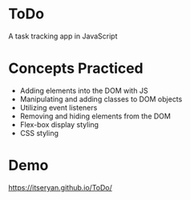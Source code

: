 # ToDo
A task tracking app in JavaScript

# Concepts Practiced
- Adding elements into the DOM with JS
- Manipulating and adding classes to DOM objects
- Utilizing event listeners
- Removing and hiding elements from the DOM
- Flex-box display styling
- CSS styling

# Demo
https://itseryan.github.io/ToDo/
